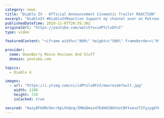 ```yaml
---
category: news
title: "Diablo IV - Official Announcement Cinematic Trailer REACTION"
excerpt: "DiabloIV #DiabloIVReaction Support my channel over on Patreon for some amazing Unedited Reactions AND some Early Release Content: ..."
publishedDateTime: 2019-11-07T20:55:30Z
originalUrl: "https://youtube.com/watch?v=idPYzlxDFnI"
type: video

featuredContent: "<iframe width=\"800\" height=\"500\" frameborder=\"0\" src=\"https://www.youtube.com/embed/idPYzlxDFnI\" allow=\"accelerometer; autoplay; encrypted-media; gyroscope; picture-in-picture\" allowfullscreen></iframe>"

provider:
  name: DeanBarry Movie Reviews And Stuff
  domain: youtube.com

topics:
  - Diablo 4

images:
  - url: "https://i.ytimg.com/vi/idPYzlxDFnI/maxresdefault.jpg"
    width: 1280
    height: 720
    isCached: true

secured: "6azy0FkORv5mr/0pLhhQxq/IMAG6mai4TEdm9J8OtUvC0FtxevxT37yzygXYW4XOKFlv5iGZ7gaFvKj/JjGGx83fC83+krP0BCX6c9J+OdEtllvECjPHnKeWVZ/5kOxzqLNu1z0j2Xu0LDFO2BNMCQrRvq4fayoGbpvM0PDbpFydDokgEH7ktmcFTiknGIPq+8s4Gk6Fj3/r28EmUyqYqAHAtsq6mvFLfB/qtLzBTY5ZgzjGOmv+cWnpaPfhqTQ36WdVHHCICL3HqDn8KbJe3go3S10DNFvcOVxXCEIu6FfG0DcE0DoGB9/am2F/ZHyxgstiPXUODOQng/wcDiLAqhktEShFBqgYpYl/odkZpIAmg0cLnbpPPibeoDtRjDbPDwlHx8e4YWlrpfni3vIwSPqRypVOMr2ZRMVUgS5qliFYQmHrdFx8bHeQbblUYNG1;A8Gvsy9HfIFgePHWBThB9Q=="
---
```


